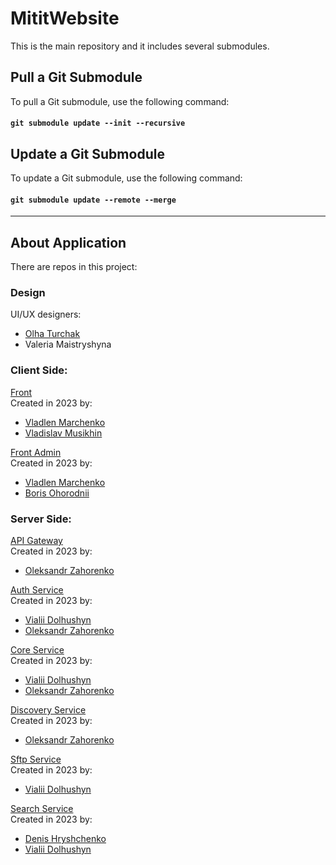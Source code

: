 # MititWebsite

This is the main repository and it includes several submodules.

## Pull a Git Submodule

To pull a Git submodule, use the following command:

#### `git submodule update --init --recursive`

## Update a Git Submodule

To update a Git submodule, use the following command:

#### `git submodule update --remote --merge`

<hr>

## About Application
There are repos in this project: <br>

### Design
  UI/UX designers:
  - [Olha Turchak](https://github.com/olgaturchak)
  - Valeria Maistryshyna

### Client Side:
  [Front](https://github.com/MITIT-DEP22/MititFront) <br>
  Created in 2023 by: 
  - [Vladlen Marchenko](https://github.com/VladLennin)
  - [Vladislav Musikhin](https://github.com/UncleTm-07)
  
  [Front Admin](https://github.com/MITIT-DEP22/MititAdminFront) <br>
  Created in 2023 by:
  - [Vladlen Marchenko](https://github.com/VladLennin)
  - [Boris Ohorodnii](https://github.com/DadyaBorya)

### Server Side:
  [API Gateway](https://github.com/MITIT-DEP22/MititAPIGateway/tree/main) <br>
  Created in 2023 by:
  - [Oleksandr Zahorenko](https://github.com/OleksandrIX)

  [Auth Service](https://github.com/MITIT-DEP22/MititAuthService/tree/main) <br>
  Created in 2023 by:
  - [Vialii Dolhushyn](https://github.com/Brazilianian)
  - [Oleksandr Zahorenko](https://github.com/OleksandrIX)

  [Core Service](https://github.com/MITIT-DEP22/MititCoreService/tree/main) <br>
  Created in 2023 by:
  - [Vialii Dolhushyn](https://github.com/Brazilianian)
  - [Oleksandr Zahorenko](https://github.com/OleksandrIX)

  [Discovery Service](https://github.com/MITIT-DEP22/MititDiscoveryService/tree/main) <br>
    Created in 2023 by:
  - [Oleksandr Zahorenko](https://github.com/OleksandrIX)

  [Sftp Service](https://github.com/MITIT-DEP22/MititSFTPService/tree/main) <br>
   Created in 2023 by:
  - [Vialii Dolhushyn](https://github.com/Brazilianian)

  [Search Service](https://github.com/MITIT-DEP22/MititSearchService/tree/main) <br>
   Created in 2023 by:
  - [Denis Hryshchenko](https://github.com/Denis11333)
  - [Vialii Dolhushyn](https://github.com/pishexod)
